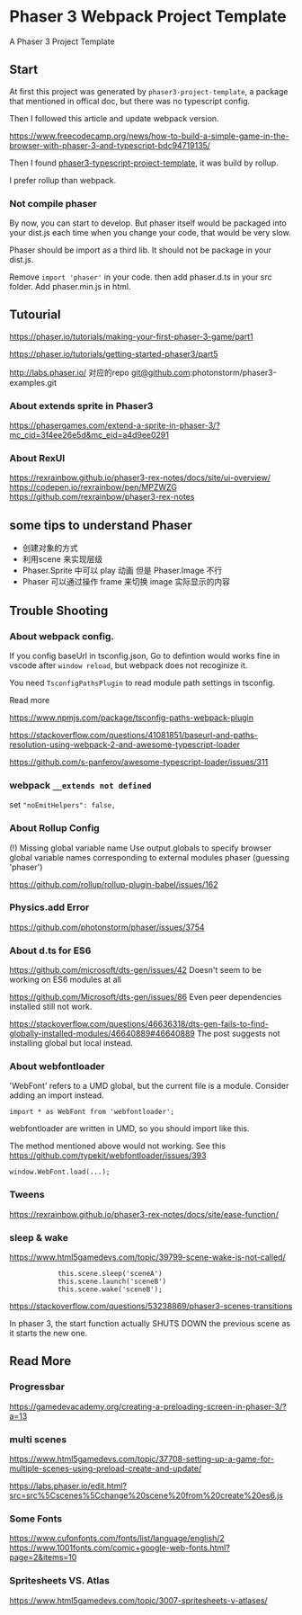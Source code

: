 # Phaser 3 Webpack Project Template

A Phaser 3 Project Template


## Start
At first this project was generated by `phaser3-project-template`,  a package that mentioned in offical doc, but there was no typescript config.

Then I followed this article and update webpack version.

https://www.freecodecamp.org/news/how-to-build-a-simple-game-in-the-browser-with-phaser-3-and-typescript-bdc94719135/


Then I found [phaser3-typescript-project-template](https://github.com/photonstorm/phaser3-typescript-project-template), it was build by rollup.

I prefer rollup than webpack.

### Not compile phaser
By now, you can start to develop. But phaser itself would be packaged into your dist.js each time when you change your code, that would be very slow.

Phaser should be import as a third lib. It should not be package in your dist.js.


Remove `import 'phaser'` in your code. then add phaser.d.ts in your src folder. Add phaser.min.js in html.


## Tutourial
https://phaser.io/tutorials/making-your-first-phaser-3-game/part1

https://phaser.io/tutorials/getting-started-phaser3/part5

http://labs.phaser.io/   对应的repo  git@github.com:photonstorm/phaser3-examples.git


### About extends sprite in Phaser3
https://phasergames.com/extend-a-sprite-in-phaser-3/?mc_cid=3f4ee26e5d&mc_eid=a4d9ee0291


### About RexUI
https://rexrainbow.github.io/phaser3-rex-notes/docs/site/ui-overview/
https://codepen.io/rexrainbow/pen/MPZWZG
https://github.com/rexrainbow/phaser3-rex-notes

## some tips to understand Phaser
- 创建对象的方式
- 利用scene 来实现层级
- Phaser.Sprite 中可以 play 动画  但是 Phaser.Image 不行
- Phaser 可以通过操作 frame 来切换 image 实际显示的内容


## Trouble Shooting



### About webpack config.
If you config baseUrl in tsconfig.json, Go to defintion would works fine in vscode after `window reload`, but webpack does not recoginize it.

You need `TsconfigPathsPlugin` to read module path settings in tsconfig.

Read more

https://www.npmjs.com/package/tsconfig-paths-webpack-plugin

https://stackoverflow.com/questions/41081851/baseurl-and-paths-resolution-using-webpack-2-and-awesome-typescript-loader

https://github.com/s-panferov/awesome-typescript-loader/issues/311


### webpack `__extends not defined`
set `"noEmitHelpers": false,`


### About Rollup Config
(!) Missing global variable name
Use output.globals to specify browser global variable names corresponding to external modules
phaser (guessing 'phaser')

https://github.com/rollup/rollup-plugin-babel/issues/162


### Physics.add Error

https://github.com/photonstorm/phaser/issues/3754


### About d.ts for ES6

https://github.com/microsoft/dts-gen/issues/42
Doesn't seem to be working on ES6 modules at all

https://github.com/Microsoft/dts-gen/issues/86
Even peer dependencies installed still not work.


https://stackoverflow.com/questions/46636318/dts-gen-fails-to-find-globally-installed-modules/46640889#46640889
The post suggests not installing global but local instead.

### About webfontloader
'WebFont' refers to a UMD global, but the current file is a module. Consider adding an import instead.


```
import * as WebFont from 'webfontloader';
```
webfontloader are written in UMD, so you should import like this.


The method mentioned above would not working.
See this https://github.com/typekit/webfontloader/issues/393
```
window.WebFont.load(...);
```


### Tweens
https://rexrainbow.github.io/phaser3-rex-notes/docs/site/ease-function/


### sleep & wake
https://www.html5gamedevs.com/topic/39799-scene-wake-is-not-called/

```
            this.scene.sleep('sceneA')
            this.scene.launch('sceneB')
            this.scene.wake('sceneB');
```
https://stackoverflow.com/questions/53238869/phaser3-scenes-transitions

In phaser 3, the start function actually SHUTS DOWN the previous scene as it starts the new one.


## Read More

### Progressbar
https://gamedevacademy.org/creating-a-preloading-screen-in-phaser-3/?a=13

### multi scenes
https://www.html5gamedevs.com/topic/37708-setting-up-a-game-for-multiple-scenes-using-preload-create-and-update/

https://labs.phaser.io/edit.html?src=src%5Cscenes%5Cchange%20scene%20from%20create%20es6.js

### Some Fonts
https://www.cufonfonts.com/fonts/list/language/english/2
https://www.1001fonts.com/comic+google-web-fonts.html?page=2&items=10


### Spritesheets VS. Atlas
https://www.html5gamedevs.com/topic/3007-spritesheets-v-atlases/